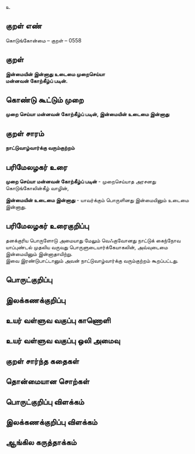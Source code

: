 உ

## குறள் எண் 

கொடுங்கோன்மை  – குறள் – 0558  

## குறள் 

**இன்மையின் இன்னாது உடைமை முறைசெய்யா  
மன்னவன் கோற்கீழ்ப் படின்.**  

## கொண்டு கூட்டும் முறை

**முறை செய்யா மன்னவன் கோற்கீழ்ப் படின், இன்மையின் உடைமை இன்னாது**

## குறள் சாரம் 

**நாட்டுவாழ்வார்க்கு வரும்குற்றம்**  

## பரிமேலழகர் உரை

**முறை செய்யா மன்னவன் கோற்கீழ்ப் படின்** - முறைசெய்யாத அரசனது கொடுங்கோலின்கீழ் வாழின்,  

**இன்மையின் உடைமை இன்னாது** - யாவர்க்கும் பொருளினது இன்மையினும் உடைமை இன்னாது. 

## பரிமேலழகர் உரைகுறிப்பு   

தனக்குரிய பொருளோடு அமையாது மேலும் வெஃகுவோனது நாட்டுக் கைந்நோவ யாப்புண்டல் முதலிய வருவது பொருளுடையார்க்கேயாகலின், அவ்வுடைமை இன்மையினும் இன்னாதாயிற்று.  
இவை இரண்டுபாட்டானும் அவன் நாட்டுவாழ்வார்க்கு வரும்குற்றம் கூறப்பட்டது.    

## பொருட்குறிப்பு 


## இலக்கணக்குறிப்பு  


## உயர் வள்ளுவ வகுப்பு காணொளி


## உயர் வள்ளுவ வகுப்பு ஒலி அமைவு 

 
## குறள் சார்ந்த கதைகள் 


## தொன்மையான சொற்கள்


## பொருட்குறிப்பு விளக்கம்


## இலக்கணக்குறிப்பு விளக்கம்


## ஆங்கில கருத்தாக்கம் 


